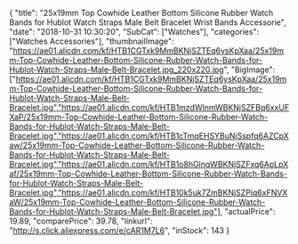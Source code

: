 {
	"title": "25x19mm Top Cowhide Leather Bottom Silicone Rubber Watch Bands for Hublot Watch Straps Male Belt Bracelet Wrist Bands Accessorie",
	"date": "2018-10-31 10:30:20",
	"SubCat": ["Watches"],
	"categories": ["Watches Accessories"],
	"thumbnailImage": "https://ae01.alicdn.com/kf/HTB1CGTxk9MmBKNjSZTEq6ysKpXaa/25x19mm-Top-Cowhide-Leather-Bottom-Silicone-Rubber-Watch-Bands-for-Hublot-Watch-Straps-Male-Belt-Bracelet.jpg_220x220.jpg",
	"BigImage": ["https://ae01.alicdn.com/kf/HTB1CGTxk9MmBKNjSZTEq6ysKpXaa/25x19mm-Top-Cowhide-Leather-Bottom-Silicone-Rubber-Watch-Bands-for-Hublot-Watch-Straps-Male-Belt-Bracelet.jpg","https://ae01.alicdn.com/kf/HTB1mzdWlnmWBKNjSZFBq6xxUFXaP/25x19mm-Top-Cowhide-Leather-Bottom-Silicone-Rubber-Watch-Bands-for-Hublot-Watch-Straps-Male-Belt-Bracelet.jpg","https://ae01.alicdn.com/kf/HTB1cTmqEHSYBuNjSspfq6AZCpXaw/25x19mm-Top-Cowhide-Leather-Bottom-Silicone-Rubber-Watch-Bands-for-Hublot-Watch-Straps-Male-Belt-Bracelet.jpg","https://ae01.alicdn.com/kf/HTB1o8hGlnqWBKNjSZFxq6ApLpXaf/25x19mm-Top-Cowhide-Leather-Bottom-Silicone-Rubber-Watch-Bands-for-Hublot-Watch-Straps-Male-Belt-Bracelet.jpg","https://ae01.alicdn.com/kf/HTB10k5uk7ZmBKNjSZPiq6xFNVXaW/25x19mm-Top-Cowhide-Leather-Bottom-Silicone-Rubber-Watch-Bands-for-Hublot-Watch-Straps-Male-Belt-Bracelet.jpg"],
	"actualPrice": 19.89,
	"comparePrice": 39.78,
	"linkurl": "http://s.click.aliexpress.com/e/cAR1M7L6",
	"inStock": 143
}
